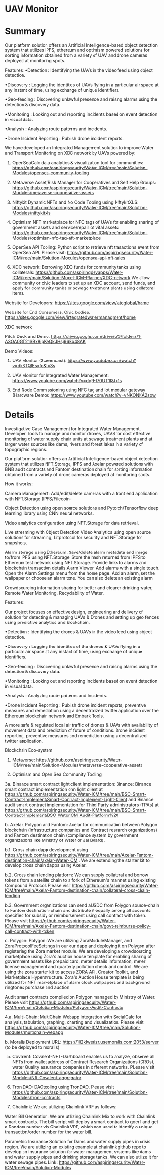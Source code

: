 # UAV Monitor

# Summary 

Our platform solution offers an Artificial Intelligence-based object detection system that utilizes IPFS, ethereum and optimism powered solutions  for sorting information obtained from a variety of UAV and drone cameras deployed at monitoring spots.

Features:
•Detection : Identifying the UAVs in the video feed using object detection.

•Discovery : Logging the identities of UAVs flying in a particular air space at any instant of time, using exchange of unique identifiers.

•Geo-fencing : Discovering unlawful presence and raising alarms using the detection & discovery data.

•Monitoring : Looking out and reporting incidents based on event detection in visual data.

•Analysis : Analyzing route patterns and incidents.

•Drone Incident Reporting : Publish drone incident reports.

We have developed an Integrated Management solution to improve Water and Transport Monitoring on XDC network by UAVs powered by:

1. OpenSeaCalc data analytics & visualization tool for communities: https://github.com/aspiringsecurity/Water-ICM/tree/main/Solution-Modules/opensea-community-tooling

2. Metaverse Asset/Risk Manager for Cooperatives and Self Help Groups: https://github.com/aspiringsecurity/Water-ICM/tree/main/Solution-Modules/metaverse-cooperative-assets

3. Niftykit Dynamic NFTs and No Code Tooling using NiftykitXLS: https://github.com/aspiringsecurity/Water-ICM/tree/main/Solution-Modules/niftykitxls

4. Optimism NFT marketplace for NFC tags of UAVs for enabling sharing of government assets and service/repair of vital assets:  https://github.com/aspiringsecurity/Water-ICM/tree/main/Solution-Modules/optimism-nfc-tag-nft-marketplace

5. OpenSea API Tooling: Python script to retrieve nft trasactions event from OpenSea API. Please visit: https://github.com/aspiringsecurity/Water-ICM/tree/main/Solution-Modules/opensea-api-nft-sales

6. XDC network: Borrowing XDC funds for community tanks using collaterals: https://github.com/aspiringdevapps/Water-ICM/tree/main/Solution-Model-ICM-Planner/XDC-network
We allow community or civic leaders to set up an XDC account, send funds, and apply for community tanks or sewage treatment plants using collateral items. 


Website for Developers: https://sites.google.com/view/latcglobal/home

Website for End Consumers, Civic bodies: https://sites.google.com/view/integratedwatermanagment/home

XDC network 

Pitch Deck and Demo: https://drive.google.com/drive/u/3/folders/1-A3OA0GT21SBx8ipKeQkJHsj96Bb48AK

Demo Videos: 

1. UAV Monitor (Screencast): https://www.youtube.com/watch?v=dk3TQlEsxfo&t=3s

2. UAV Monitor for Integrated Water Management: https://www.youtube.com/watch?v=dqR-I70UT1I&t=1s

3. End Node Commissioning using NFC tag and iot modular gateway (Hardware Demo): https://www.youtube.com/watch?v=vNKONKA2sow


# Details

Investigative Case Management for Integrated Water Management. Developer Tools to manage and monitor drones, UAVS for cost effective monitoring of water supply chain units at sewage treatment plants and at larger water sources like dams, rivers and forest lakes in a variety of topographic regions. 


Our platform solution offers an Artificial Intelligence-based object detection system that utilizes NFT.Storage, IPFS and Axelar powered solutions with BNB audit contracts and Fantom destination chain for sorting information obtained from a variety of drone cameras deployed at monitoring spots.

How it works:

Camera Management: Add/edit/delete cameras with a front end application with NFT.Storage (IPFS/Filecoin)  

Object Detection using open source solutions and Pytorch/Tensorflow deep learning library using CNN neural networks.

Video analytics configuration using NFT.Storage for data retrieval.

Live streaming with Object Detection Video Analytics using open source solutions for streaming, Litprotocol for security and NFT.Storage for snapshots.

Alarm storage using Ethereum. Save/delete alarm metadata and image to/from IPFS using NFT.Storage. Store the hash returned from IPFS to Ethereum test network using NFT.Storage. Provide links to alarms and blockchain transaction details.Alarm Viewer: Add alarms with a single touch. Open the Alarm Settings menu from the home page. Add an alarm, set the wallpaper or choose an alarm tone. You can also delete an existing alarm

Crowdsourcing information sharing for better and cleaner drinking water, Remote Water Monitoring, Recyclability of Water.

Features:

Our project focuses on effective design, engineering and delivery of solution for detecting & managing UAVs & Drones and setting up geo fences using predictive analytics and blockchain. 

•Detection : Identifying the drones & UAVs in the video feed using object detection.

•Discovery : Logging the identities of the drones & UAVs flying in a particular air space at any instant of time, using exchange of unique identifiers.

•Geo-fencing : Discovering unlawful presence and raising alarms using the detection & discovery data.

•Monitoring : Looking out and reporting incidents based on event detection in visual data.

•Analysis : Analyzing route patterns and incidents.

•Drone Incident Reporting : Publish drone incident reports, preventive measures and remediation using a decentralized twitter application over the Ethereum blockchain network and Embark Tools.

A more safe & regulated local air traffic of drones & UAVs with availability of movement data and prediction of future of conditions. Drone incident reporting, preventive measures and remediation using a decentralized twitter application.


Blockchain Eco-system

1. Metaverse: https://github.com/aspiringsecurity/Water-ICM/tree/main/Solution-Modules/metaverse-cooperative-assets

2. Optimism and Open Sea Community Tooling

3a. Binance smart contract light client implementation: Binance: Binance smart contract implementation onn light client at https://github.com/aspiringsecurity/Water-ICM/tree/main/BSC-Smart-Contract-Implement/Smart-Contract-Implement-Light-Client and Binance audit smart contract implementation for Third Party administrators (TPAs) at 
https://github.com/aspiringsecurity/Water-ICM/tree/main/BSC-Smart-Contract-Implement/BSC-WaterICM-Audit-Platform%20

b. Axelar, Polygon and Fantom: Axelar for communication between Polygon blockchain (infrastructure companies and Contract research organizations) and Fantom destination chain (compliance system by government organizations like Ministry of Water or Jal Board).

b.1. Cross chain dapp development using https://github.com/aspiringsecurity/Water-ICM/tree/main/Axelar-Fantom-destination-chain/axelar-Water-ICM . We are extending the starter kit to develop cross chain dapps using Axelar.

b.2. Cross chain lending platform: We can supply collateral and borrow tokens from a satellite chain to a fork of Ethereum's mainnet using existing Compound Protocol. Please visit https://github.com/aspiringsecurity/Water-ICM/tree/main/Axelar-Fantom-destination-chain/collateral-cross-chain-lending

b.3. Government organizations can send aUSDC from Polygon source-chain to Fantom destination-chain and distribute it equally among all accounts specified for subsidy or reimbursement using call contract with token. Please visit https://github.com/aspiringsecurity/Water-ICM/tree/main/Axelar-Fantom-destination-chain/govt-reimburse-policy-call-contract-with-token

c. Polygon: Polygon: We are utilizing ZoraModuleManager, and ZoraProtocolFeeSettings in our our dapp and deploying it on Polygon after registering the Zora market module. We are developing a crowdsourcing marketplace using Zora's auction house template for enabling sharing of government assets like prepaid card, meter details information, meter license management and quarterly pollution check and control. We are using the zora starter kit to access ZORA API, Creator Toolkit, and Marketplace Hyperstructure. Zora's Auction House template is being utilized for NFT marketplace of alarm clock wallpapers and background ringtones purchase and auction. 

Audit smart contracts compiled on Polygon managed by Ministry of Water. Please visit https://github.com/aspiringsecurity/Water-ICM/tree/main/Solution-Modules/Polygon-Audit-Contracts

4.a. Multi-Chain: MultiChain Webapp integration with SocialCalc for analysis, tabulation, graphing, charting and visualization. Please visit https://github.com/aspiringsecurity/Water-ICM/tree/main/Solution-Modules/multichain-webapp

b. Moralis Deployment URL: https://1li2klwerizr.usemoralis.com:2053/server (to be deployed to moralis)

5. Covalent:  Covalent-NFT-Dashboard enables us to analyze, observe all NFTs from wallet address of Contract Research Organizations (CROs), water Quality assurance companies in different networks. PLease visit https://github.com/aspiringsecurity/Water-ICM/tree/main/Solution-Modules/Nft-Covalent-aggregator

6. Tron DAO: DAOtooling using TronDAO. Please visit https://github.com/aspiringsecurity/Water-ICM/tree/main/Solution-Modules/tron-contracts

7. Chainlink: We are utilizing Chainlink VRF as follows:

Water Bill Generation: We are utilizing Chainlink Mix to work with Chainlink smart contracts. The bill script will deploy a smart contract to goerli and get a Random number via Chainlink VRF, which can used to identify a unique transaction/order number for the water bill.

Parametric Insurance Solution for Dams and water supply pipes in crisis region. We are utilizing an existing example at chainlink github repo to develop an insurance solution for water management systems like dams and water supply pipes and drinking storage tanks. We can also utilize it for water sewage pipes. Link: https://github.com/aspiringsecurity/Water-ICM/tree/main/Solution-Modules
